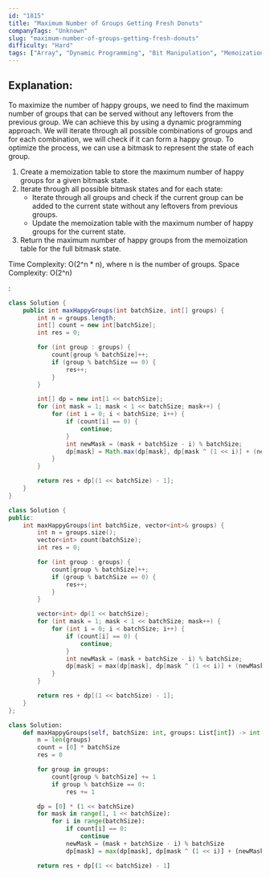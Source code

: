 ```yaml
---
id: "1815"
title: "Maximum Number of Groups Getting Fresh Donuts"
companyTags: "Unknown"
slug: "maximum-number-of-groups-getting-fresh-donuts"
difficulty: "Hard"
tags: ["Array", "Dynamic Programming", "Bit Manipulation", "Memoization", "Bitmask"]
---
```


## Explanation:
To maximize the number of happy groups, we need to find the maximum number of groups that can be served without any leftovers from the previous group. We can achieve this by using a dynamic programming approach. We will iterate through all possible combinations of groups and for each combination, we will check if it can form a happy group. To optimize the process, we can use a bitmask to represent the state of each group.

1. Create a memoization table to store the maximum number of happy groups for a given bitmask state.
2. Iterate through all possible bitmask states and for each state:
   - Iterate through all groups and check if the current group can be added to the current state without any leftovers from previous groups.
   - Update the memoization table with the maximum number of happy groups for the current state.
3. Return the maximum number of happy groups from the memoization table for the full bitmask state.

Time Complexity: O(2^n * n), where n is the number of groups.
Space Complexity: O(2^n)

:

```java
class Solution {
    public int maxHappyGroups(int batchSize, int[] groups) {
        int n = groups.length;
        int[] count = new int[batchSize];
        int res = 0;

        for (int group : groups) {
            count[group % batchSize]++;
            if (group % batchSize == 0) {
                res++;
            }
        }

        int[] dp = new int[1 << batchSize];
        for (int mask = 1; mask < 1 << batchSize; mask++) {
            for (int i = 0; i < batchSize; i++) {
                if (count[i] == 0) {
                    continue;
                }
                int newMask = (mask + batchSize - i) % batchSize;
                dp[mask] = Math.max(dp[mask], dp[mask ^ (1 << i)] + (newMask == 0 ? 1 : 0));
            }
        }

        return res + dp[(1 << batchSize) - 1];
    }
}
```

```cpp
class Solution {
public:
    int maxHappyGroups(int batchSize, vector<int>& groups) {
        int n = groups.size();
        vector<int> count(batchSize);
        int res = 0;

        for (int group : groups) {
            count[group % batchSize]++;
            if (group % batchSize == 0) {
                res++;
            }
        }

        vector<int> dp(1 << batchSize);
        for (int mask = 1; mask < 1 << batchSize; mask++) {
            for (int i = 0; i < batchSize; i++) {
                if (count[i] == 0) {
                    continue;
                }
                int newMask = (mask + batchSize - i) % batchSize;
                dp[mask] = max(dp[mask], dp[mask ^ (1 << i)] + (newMask == 0 ? 1 : 0));
            }
        }

        return res + dp[(1 << batchSize) - 1];
    }
};
```

```python
class Solution:
    def maxHappyGroups(self, batchSize: int, groups: List[int]) -> int:
        n = len(groups)
        count = [0] * batchSize
        res = 0

        for group in groups:
            count[group % batchSize] += 1
            if group % batchSize == 0:
                res += 1

        dp = [0] * (1 << batchSize)
        for mask in range(1, 1 << batchSize):
            for i in range(batchSize):
                if count[i] == 0:
                    continue
                newMask = (mask + batchSize - i) % batchSize
                dp[mask] = max(dp[mask], dp[mask ^ (1 << i)] + (newMask == 0))

        return res + dp[(1 << batchSize) - 1]
```